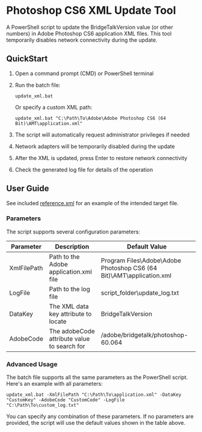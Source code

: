 # Photoshop CS6 XML Update Tool

A PowerShell script to update the BridgeTalkVersion value (or other numbers) in Adobe Photoshop CS6 application XML files. This tool temporarily disables network connectivity during the update.

## QuickStart

1. Open a command prompt (CMD) or PowerShell terminal
2. Run the batch file:
   ```
   update_xml.bat
   ```
   
   Or specify a custom XML path:
   ```
   update_xml.bat "C:\Path\To\Adobe\Adobe Photoshop CS6 (64 Bit)\AMT\application.xml"
   ```

3. The script will automatically request administrator privileges if needed
4. Network adapters will be temporarily disabled during the update
5. After the XML is updated, press Enter to restore network connectivity
6. Check the generated log file for details of the operation

## User Guide

See included [reference.xml](./reference.xml) for an example of the intended target file.

### Parameters

The script supports several configuration parameters:

| Parameter | Description | Default Value |
|-----------|-------------|---------------|
| XmlFilePath | Path to the Adobe application.xml file | Program Files\Adobe\Adobe Photoshop CS6 (64 Bit)\AMT\application.xml |
| LogFile | Path to the log file | script_folder\update_log.txt |
| DataKey | The XML data key attribute to locate | BridgeTalkVersion |
| AdobeCode | The adobeCode attribute value to search for | /adobe/bridgetalk/photoshop-60.064 |

### Advanced Usage

The batch file supports all the same parameters as the PowerShell script. Here's an example with all parameters:

```batch
update_xml.bat -XmlFilePath "C:\Path\To\application.xml" -DataKey "CustomKey" -AdobeCode "CustomCode" -LogFile "C:\Path\To\custom_log.txt"
```

You can specify any combination of these parameters. If no parameters are provided, the script will use the default values shown in the table above.
